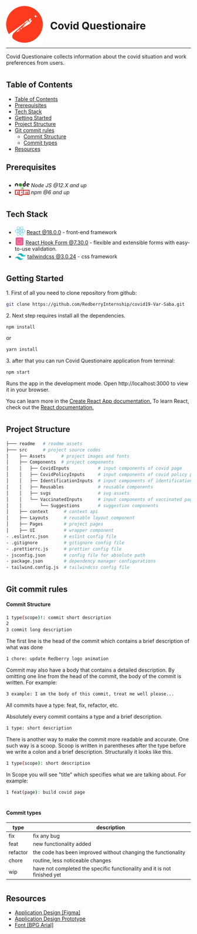 <div style="display:flex; align-items: center">
  <img src="src/Assets/images/Redberry-Logo.png" alt="drawing" width="100" style="margin-right: 20px" />
  <h1 style="position:relative; top: -6px" >Covid Questionaire</h1>
</div>

---

Covid Questionaire collects information about the covid situation and work preferences from users.

#

## Table of Contents

- [Table of Contents](#table-of-contents)
- [Prerequisites](#prerequisites)
- [Tech Stack](#tech-stack)
- [Getting Started](#getting-started)
- [Project Structure](#project-structure)
- [Git commit rules](#git-commit-rules)
    - [Commit Structure](#commit-structure)
    - [Commit types](#commit-types)
- [Resources](#resources)

## Prerequisites

- <img src="readme/assets/NodeJs.png" width="40" style="position: relative; top: 8px" /> _Node JS @12.X and up_
- <img src="readme/assets/Npm.png" width="40" style="position: relative; top: 4px" /> _npm @6 and up_

#

## Tech Stack

- <img src="readme/assets/React.png" height="25" style="position: relative; top: 4px" /> [React @18.0.0](https://reactjs.org) - front-end framework
- <img src='readme/assets/ReactHookForm.png'  height="25" style="position: relative; top: 4px" /> [React Hook Form @7.30.0](https://react-hook-form.com/) - flexible and extensible forms with easy-to-use validation.
- <img src="readme/assets/TailwindLogo.png" height="18" style="position: relative; top: 4px" /> [tailwindcss @3.0.24](https://tailwindcss.com/) - css framework

#

## Getting Started

1\. First of all you need to clone repository from github:

```sh
git clone https://github.com/RedberryInternship/covid19-Var-Saba.git
```

2\. Next step requires install all the dependencies.

```sh
npm install
```

or

```sh
yarn install
```

3\. after that you can run Covid Questionaire application from terminal:

```sh
npm start
```

Runs the app in the development mode. Open http://localhost:3000 to view it in your browser.

You can learn more in the [Create React App documentation.](https://create-react-app.dev/docs/getting-started/)
To learn React, check out the [React documentation.](https://reactjs.org/)

#

## Project Structure

```bash
├─── readme   # readme assets
├─── src      # project source codes
│    ├── Assets      # project images and fonts
│    ├── Components  # project components
│    │   ├── CovidInputs           # input components of covid page
│    │   ├── CovidPolicyInputs     # input components of covid policy page
│    │   ├── IdentificationInputs  # input components of identification page
│    │   ├── Reusables             # reusable components
│    │   ├── svgs                  # svg assets
│    │   └── VaccinatedInputs      # input components of vaccinated page
│    │       └── Suggestions       # suggestion components
│    ├── context      # context api
│    ├── Layouts      # reusable layout component
│    ├── Pages        # project pages
│    ├── UI           # wrapper component
- .eslintrc.json      # eslint config file
- .gitignore          # gitignore config file
- .prettierrc.js      # prettier config file
- jsconfig.json       # config file for absolute path
- package.json        # dependency manager configurations
- tailwind.config.js  # tailwindcss config file

```

#

## Git commit rules

#### Commit Structure

```sh
1 type(scope)!: commit short description
2
3 commit long description
```

The first line is the head of the commit which contains a brief description of what was done

```sh
1 chore: update Redberry logo animation
```

Commit may also have a body that contains a detailed description. By omitting one line from the head of the commit, the body of the commit is written. For example:

```sh
3 example: I am the body of this commit, treat me well please...
```

All commits have a type: feat, fix, refactor, etc.

Absolutely every commit contains a type and a brief description.

```sh
1 type: short description
```

There is another way to make the commit more readable and accurate.
One such way is a scoop. Scoop is written in parentheses after the type before we write a colon and a brief description. Structurally it looks like this.

```sh
1 type(scope): short description
```

In Scope you will see "title" which specifies what we are talking about. For example:

```sh
1 feat(page): build covid page
```

#

#### Commit types

| type     | description                                                              |
| -------- | ------------------------------------------------------------------------ |
| fix      | fix any bug                                                              |
| feat     | new functionality added                                                  |
| refactor | the code has been improved without changing the functionality            |
| chore    | routine, less noticeable changes                                         |
| wip      | have not completed the specific functionality and it is not finished yet |

#

## Resources

- [Application Design [Figma]](https://www.figma.com/file/56t2BI25FcD0LAIjR4GVkQ/%E1%83%99%E1%83%98%E1%83%97%E1%83%AE%E1%83%95%E1%83%90%E1%83%A0%E1%83%98?node-id=37%3A3)
- [Application Design Prototype](https://www.figma.com/proto/56t2BI25FcD0LAIjR4GVkQ/%E1%83%99%E1%83%98%E1%83%97%E1%83%AE%E1%83%95%E1%83%90%E1%83%A0%E1%83%98?node-id=37%3A3&starting-point-node-id=1%3A2&scaling=contain)
- [Font [BPG Arial]](https://fonts.ge/ka/font/13/BPG-Arial)
